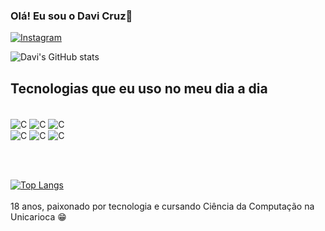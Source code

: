 

### Olá! Eu sou o Davi Cruz👋

[![Instagram](https://img.shields.io/badge/Instagram-E4405F?style=for-the-badge&logo=instagram&logoColor=white)]()

![Davi's GitHub stats](https://github-readme-stats.vercel.app/api?username=TekarukiSn&show_icons=true&theme=radical)

 ## Tecnologias que eu uso no meu dia a dia



 <div style="display: inline_block"><br/>
 	<img align="center" alt="C" src="https://img.shields.io/badge/HTML5-E34F26?style=for-the-badge&logo=html5&logoColor=white"/>
  <img align="center" alt="C" src="https://img.shields.io/badge/CSS3-1572B6?style=for-the-badge&logo=css3&logoColor=white"/>
 <img align="center" alt="C" src="https://img.shields.io/badge/JavaScript-323330?style=for-the-badge&logo=javascript&logoColor=F7DF1E"/>
 <br>
  <img align="center" alt="C" src="https://img.shields.io/badge/C-00599C?style=for-the-badge&logo=c&logoColor=white"/>
 <img align="center" alt="C" src="https://img.shields.io/badge/C%2B%2B-00599C?style=for-the-badge&logo=c%2B%2B&logoColor=white"/>
 <img align="center" alt="C" src="https://img.shields.io/badge/C%23-239120?style=for-the-badge&logo=c-sharp&logoColor=white"/>
 
 </div>

 <br><br>
 
[![Top Langs](https://github-readme-stats.vercel.app/api/top-langs/?username=TekarukiSn&layout=donut)](https://github.com/TekarukiSn/github-readme-stats)
<br><br>
18 anos, paixonado por tecnologia e cursando Ciência da Computação na Unicarioca 😁
